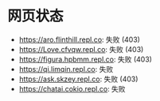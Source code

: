 # 网页状态
- https://aro.flinthill.repl.co: 失败 (403)
- https://Love.cfvqw.repl.co: 失败 (403)
- https://figura.hpbmm.repl.co: 失败 (403)
- https://qi.limqin.repl.co: 失败
- https://ask.skzey.repl.co: 失败 (403)
- https://chatai.cokio.repl.co: 失败
